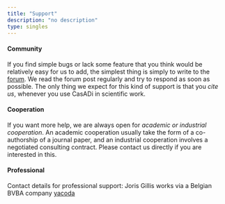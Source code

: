 ```yaml
---
title: "Support"
description: "no description"
type: singles
---
```


#### Community
If you find simple bugs or lack some feature that you think would be relatively easy for us to add, the simplest thing is simply to write to the [forum](https://groups.google.com/forum/?fromgroups=#!forum/casadi-users). We read the forum post regularly and try to respond as soon as possible. The only thing we expect for this kind of support is that you *cite us*, whenever you use CasADi in scientific work.

#### Cooperation
If you want more help, we are always open for *academic or industrial cooperation*. An academic cooperation usually take the form of a co-authorship of a journal paper, and an industrial cooperation involves a negotiated consulting contract. Please contact us directly if you are interested in this.

#### Professional
Contact details for professional support:
Joris Gillis works via a Belgian BVBA company [yacoda](http://www.yacoda.com/)
